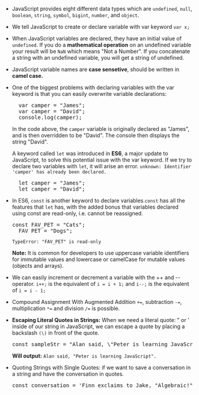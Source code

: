 - JavaScript provides eight different data types which are `undefined`, `null`, `boolean`, `string`, `symbol`, `bigint`, `number`, and `object`.
- We tell JavaScript to create or declare variable with var keyword <code>var x;</code>
- When JavaScript variables are declared, they have an initial value of `undefined`. If you do a **mathematical operation** on an undefined variable your result will be `NaN` which means "Not a Number". If you concatenate a string with an undefined variable, you will get a string of undefined.
- JavaScript variable names are **case sensetive**, should be written in **camel case.**
- One of the biggest problems with declaring variables with the var keyword is that you can easily overwrite variable declarations:
    <pre>
    var camper = "James";
    var camper = "David";
    console.log(camper);</pre>

    In the code above, the `camper` variable is originally declared as "James", and is then overridden to be "David". The console then displays the string "David".

    A keyword called `let` was introduced in **ES6**, a major update to JavaScript, to solve this potential issue with the var keyword. If we try to declare two variables with `let`, it will arise an error. `unknown: Identifier 'camper' has already been declared.`
    <pre>
    let camper = "James";
    let camper = "David";</pre>
- In ES6, `const` is another keyword to declare variables.`const` has all the features that `let` has, with the added bonus that variables declared using const are read-only, i.e. cannot be reassigned.
    <pre>const FAV_PET = "Cats";
    FAV_PET = "Dogs";</pre>
    `TypeError: "FAV_PET" is read-only`

    **Note:** It is common for developers to use uppercase variable identifiers for immutable values and lowercase or camelCase for mutable values (objects and arrays).
- We can easily increment or decrement a variable with the ++ and -- operator.
 `i++;` is the equivalent of `i = i + 1;` and `i--;` is the equivalent of `i = i - 1;`
- Compound Assignment With Augmented Addition `+=`, subtraction `-=`, multiplication `*=` and division `/=` is possible.
- **Escaping Literal Quotes in Strings:**  When we need a literal quote: " or ' inside of our string in JavaScript, we can escape a quote by placing a backslash `(\)` in front of the quote.

    <pre>const sampleStr = "Alan said, \"Peter is learning JavaScript\".";</pre>
    **Will output:** 
    `Alan said, "Peter is learning JavaScript".`
- Quoting Strings with Single Quotes: if we want to save a conversation in a string and have the conversation in quotes. 
    <pre>const conversation = 'Finn exclaims to Jake, "Algebraic!"';</pre>